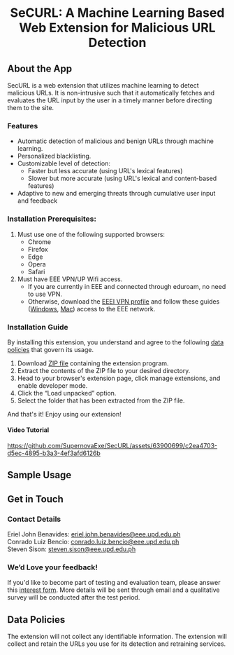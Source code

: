 <center> <h1> SeCURL: A Machine Learning Based Web Extension for Malicious URL Detection </h1> </center>

## About the App

SecURL is a web extension that utilizes machine learning to detect malicious URLs. It is non-intrusive such that it automatically fetches and evaluates the URL input by the user in a timely manner before directing them to the site.

### Features

- Automatic detection of malicious and benign URLs through machine learning.
- Personalized blacklisting.
- Customizable level of detection:
    - Faster but less accurate (using URL's lexical features)
    - Slower but more accurate (using URL's lexical and content-based features)
- Adaptive to new and emerging threats through cumulative user input and feedback

### Installation Prerequisites:

1. Must use one of the following supported browsers:
    - Chrome
    - Firefox
    - Edge
    - Opera
    - Safari
2. Must have EEE VPN/UP Wifi access.
    - If you are currently in EEE and connected through eduroam, no need to use VPN.
    - Otherwise, download the [EEEI VPN profile](https://drive.google.com/file/d/1wY9TiykZsIbkV0BWSkmfpHjN_IgaBR3b/view?usp=sharing) and follow these guides ([Windows](https://drive.google.com/file/d/132MAgs0sM491BnlXBnbxgsnevXGb8aSY/view?usp=sharing), [Mac](https://drive.google.com/file/d/1TdOHaGkw_ENCccQMUHwhbdR457mO9Zui/view?usp=sharing)) access to the EEE network.

### Installation Guide

By installing this extension, you understand and agree to the following [data policies](#data-policies) that govern its usage.

1. Download [ZIP file](https://drive.google.com/drive/folders/1vVljn![](my_video.mov)BPACA_qkXIbEdUBVkXc6avpo91q?usp=sharing) containing the extension program.
2. Extract the contents of the ZIP file to your desired directory.
3. Head to your browser's extension page, click manage extensions, and enable developer mode.
4. Click the “Load unpacked” option.
5. Select the folder that has been extracted from the ZIP file.

And that's it! Enjoy using our extension!

#### Video Tutorial

https://github.com/SupernovaExe/SecURL/assets/63900699/c2ea4703-d5ec-4895-b3a3-4ef3afd6126b

## Sample Usage



## Get in Touch

### Contact Details

Eriel John Benavides: eriel.john.benavides@eee.upd.edu.ph \
Conrado Luiz Bencio: conrado.luiz.bencio@eee.upd.edu.ph \
Steven Sison: steven.sison@eee.upd.edu.ph

### We’d Love your feedback!

If you'd like to become part of testing and evaluation team, please answer this [interest form](https://forms.gle/afMVTqoTwGwe9LW69). More details will be sent through email and a qualitative survey will be conducted after the test period.

## Data Policies

The extension will not collect any identifiable information.
The extension will collect and retain the URLs you use for its detection and retraining services.

